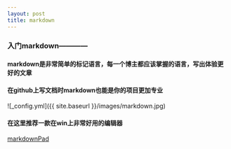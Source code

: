 ```yaml
---
layout: post
title: markdown
---
```


### 入门markdown————
#### markdown是非常简单的标记语言，每一个博主都应该掌握的语言，写出体验更好的文章

#### 在github上写文档时markdown也能是你的项目更加专业

![_config.yml]({{ site.baseurl }}/images/markdown.jpg)

#### 在这里推荐一款在win上非常好用的编辑器
[markdownPad](http://markdownpad.com/)
